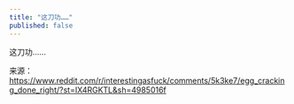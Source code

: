 ```yaml
---
title: "这刀功……"
published: false
---
```

这刀功……

来源：https://www.reddit.com/r/interestingasfuck/comments/5k3ke7/egg_cracking_done_right/?st=IX4RGKTL&sh=4985016f

